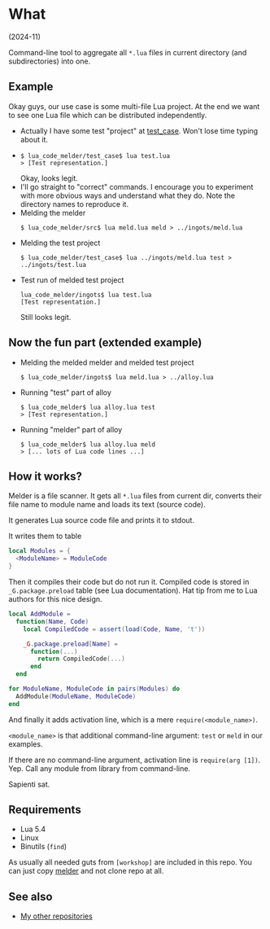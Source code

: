 # What

(2024-11)

Command-line tool to aggregate all `*.lua` files in current directory
(and subdirectories) into one.

## Example

Okay guys, our use case is some multi-file Lua project. At the end
we want to see one Lua file which can be distributed independently.

* Actually I have some test "project" at [test_case](test_case).
  Won't lose time typing about it.
* ```
  $ lua_code_melder/test_case$ lua test.lua
  > [Test representation.]
  ```
  Okay, looks legit.
* I'll go straight to "correct" commands. I encourage you to experiment
  with more obvious ways and understand what they do. Note the directory
  names to reproduce it.
* Melding the melder
  ```
  $ lua_code_melder/src$ lua meld.lua meld > ../ingots/meld.lua
  ```
* Melding the test project
  ```
  $ lua_code_melder/test_case$ lua ../ingots/meld.lua test > ../ingots/test.lua
  ```
* Test run of melded test project
  ```
  lua_code_melder/ingots$ lua test.lua
  [Test representation.]
  ```
  Still looks legit.

## Now the fun part (extended example)

* Melding the melded melder and melded test project
  ```
  $ lua_code_melder/ingots$ lua meld.lua > ../alloy.lua
  ```
* Running "test" part of alloy
  ```
  $ lua_code_melder$ lua alloy.lua test
  > [Test representation.]
  ```
* Running "melder" part of alloy
  ```
  $ lua_code_melder$ lua alloy.lua meld
  > [... lots of Lua code lines ...]
  ```

## How it works?

Melder is a file scanner. It gets all `*.lua` files from current dir,
converts their file name to module name and loads its text (source code).

It generates Lua source code file and prints it to stdout.

It writes them to table
```Lua
local Modules = {
  <ModuleName> = ModuleCode
}
```

Then it compiles their code but do not run it. Compiled code is
stored in `_G.package.preload` table (see Lua documentation).
Hat tip from me to Lua authors for this nice design.

```Lua
local AddModule =
  function(Name, Code)
    local CompiledCode = assert(load(Code, Name, 't'))

    _G.package.preload[Name] =
      function(...)
        return CompiledCode(...)
      end
  end

for ModuleName, ModuleCode in pairs(Modules) do
  AddModule(ModuleName, ModuleCode)
end
```

And finally it adds activation line, which is a mere `require(<module_name>)`.

`<module_name>` is that additional command-line argument: `test` or `meld`
in our examples.

If there are no command-line argument, activation line is `require(arg [1])`.
Yep. Call any module from library from command-line.

Sapienti sat.

## Requirements

  * Lua 5.4
  * Linux
  * Binutils (`find`)

  As usually all needed guts from `[workshop]` are included in this repo.
  You can just copy [melder](ingots/meld.lua) and not clone repo at all.

## See also

* [My other repositories][contents]

[contents]: https://github.com/martin-eden/contents
